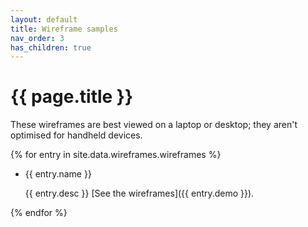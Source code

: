 ```yaml
---
layout: default
title: Wireframe samples
nav_order: 3
has_children: true
---
```


# {{ page.title }}

These wireframes are best viewed on a laptop or desktop; they aren't optimised for handheld devices.

{% for entry in site.data.wireframes.wireframes %}

-  {{ entry.name }}

    {{ entry.desc }} [See the wireframes]({{ entry.demo }}).


{% endfor %}
